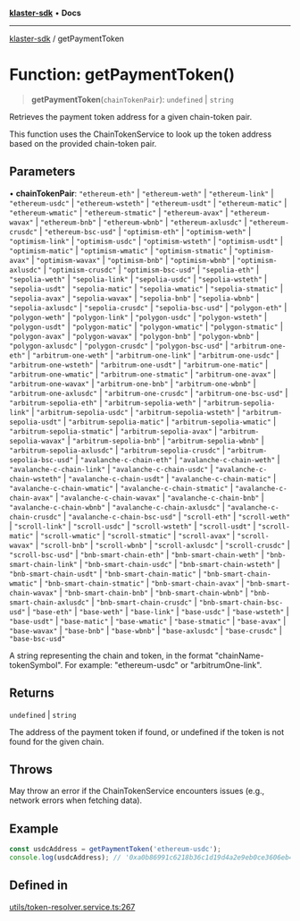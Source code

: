 [**klaster-sdk**](../README.md) • **Docs**

***

[klaster-sdk](../README.md) / getPaymentToken

# Function: getPaymentToken()

> **getPaymentToken**(`chainTokenPair`): `undefined` \| `string`

Retrieves the payment token address for a given chain-token pair.

This function uses the ChainTokenService to look up the token address
based on the provided chain-token pair.

## Parameters

• **chainTokenPair**: `"ethereum-eth"` \| `"ethereum-weth"` \| `"ethereum-link"` \| `"ethereum-usdc"` \| `"ethereum-wsteth"` \| `"ethereum-usdt"` \| `"ethereum-matic"` \| `"ethereum-wmatic"` \| `"ethereum-stmatic"` \| `"ethereum-avax"` \| `"ethereum-wavax"` \| `"ethereum-bnb"` \| `"ethereum-wbnb"` \| `"ethereum-axlusdc"` \| `"ethereum-crusdc"` \| `"ethereum-bsc-usd"` \| `"optimism-eth"` \| `"optimism-weth"` \| `"optimism-link"` \| `"optimism-usdc"` \| `"optimism-wsteth"` \| `"optimism-usdt"` \| `"optimism-matic"` \| `"optimism-wmatic"` \| `"optimism-stmatic"` \| `"optimism-avax"` \| `"optimism-wavax"` \| `"optimism-bnb"` \| `"optimism-wbnb"` \| `"optimism-axlusdc"` \| `"optimism-crusdc"` \| `"optimism-bsc-usd"` \| `"sepolia-eth"` \| `"sepolia-weth"` \| `"sepolia-link"` \| `"sepolia-usdc"` \| `"sepolia-wsteth"` \| `"sepolia-usdt"` \| `"sepolia-matic"` \| `"sepolia-wmatic"` \| `"sepolia-stmatic"` \| `"sepolia-avax"` \| `"sepolia-wavax"` \| `"sepolia-bnb"` \| `"sepolia-wbnb"` \| `"sepolia-axlusdc"` \| `"sepolia-crusdc"` \| `"sepolia-bsc-usd"` \| `"polygon-eth"` \| `"polygon-weth"` \| `"polygon-link"` \| `"polygon-usdc"` \| `"polygon-wsteth"` \| `"polygon-usdt"` \| `"polygon-matic"` \| `"polygon-wmatic"` \| `"polygon-stmatic"` \| `"polygon-avax"` \| `"polygon-wavax"` \| `"polygon-bnb"` \| `"polygon-wbnb"` \| `"polygon-axlusdc"` \| `"polygon-crusdc"` \| `"polygon-bsc-usd"` \| `"arbitrum-one-eth"` \| `"arbitrum-one-weth"` \| `"arbitrum-one-link"` \| `"arbitrum-one-usdc"` \| `"arbitrum-one-wsteth"` \| `"arbitrum-one-usdt"` \| `"arbitrum-one-matic"` \| `"arbitrum-one-wmatic"` \| `"arbitrum-one-stmatic"` \| `"arbitrum-one-avax"` \| `"arbitrum-one-wavax"` \| `"arbitrum-one-bnb"` \| `"arbitrum-one-wbnb"` \| `"arbitrum-one-axlusdc"` \| `"arbitrum-one-crusdc"` \| `"arbitrum-one-bsc-usd"` \| `"arbitrum-sepolia-eth"` \| `"arbitrum-sepolia-weth"` \| `"arbitrum-sepolia-link"` \| `"arbitrum-sepolia-usdc"` \| `"arbitrum-sepolia-wsteth"` \| `"arbitrum-sepolia-usdt"` \| `"arbitrum-sepolia-matic"` \| `"arbitrum-sepolia-wmatic"` \| `"arbitrum-sepolia-stmatic"` \| `"arbitrum-sepolia-avax"` \| `"arbitrum-sepolia-wavax"` \| `"arbitrum-sepolia-bnb"` \| `"arbitrum-sepolia-wbnb"` \| `"arbitrum-sepolia-axlusdc"` \| `"arbitrum-sepolia-crusdc"` \| `"arbitrum-sepolia-bsc-usd"` \| `"avalanche-c-chain-eth"` \| `"avalanche-c-chain-weth"` \| `"avalanche-c-chain-link"` \| `"avalanche-c-chain-usdc"` \| `"avalanche-c-chain-wsteth"` \| `"avalanche-c-chain-usdt"` \| `"avalanche-c-chain-matic"` \| `"avalanche-c-chain-wmatic"` \| `"avalanche-c-chain-stmatic"` \| `"avalanche-c-chain-avax"` \| `"avalanche-c-chain-wavax"` \| `"avalanche-c-chain-bnb"` \| `"avalanche-c-chain-wbnb"` \| `"avalanche-c-chain-axlusdc"` \| `"avalanche-c-chain-crusdc"` \| `"avalanche-c-chain-bsc-usd"` \| `"scroll-eth"` \| `"scroll-weth"` \| `"scroll-link"` \| `"scroll-usdc"` \| `"scroll-wsteth"` \| `"scroll-usdt"` \| `"scroll-matic"` \| `"scroll-wmatic"` \| `"scroll-stmatic"` \| `"scroll-avax"` \| `"scroll-wavax"` \| `"scroll-bnb"` \| `"scroll-wbnb"` \| `"scroll-axlusdc"` \| `"scroll-crusdc"` \| `"scroll-bsc-usd"` \| `"bnb-smart-chain-eth"` \| `"bnb-smart-chain-weth"` \| `"bnb-smart-chain-link"` \| `"bnb-smart-chain-usdc"` \| `"bnb-smart-chain-wsteth"` \| `"bnb-smart-chain-usdt"` \| `"bnb-smart-chain-matic"` \| `"bnb-smart-chain-wmatic"` \| `"bnb-smart-chain-stmatic"` \| `"bnb-smart-chain-avax"` \| `"bnb-smart-chain-wavax"` \| `"bnb-smart-chain-bnb"` \| `"bnb-smart-chain-wbnb"` \| `"bnb-smart-chain-axlusdc"` \| `"bnb-smart-chain-crusdc"` \| `"bnb-smart-chain-bsc-usd"` \| `"base-eth"` \| `"base-weth"` \| `"base-link"` \| `"base-usdc"` \| `"base-wsteth"` \| `"base-usdt"` \| `"base-matic"` \| `"base-wmatic"` \| `"base-stmatic"` \| `"base-avax"` \| `"base-wavax"` \| `"base-bnb"` \| `"base-wbnb"` \| `"base-axlusdc"` \| `"base-crusdc"` \| `"base-bsc-usd"`

A string representing the chain and token,
                                         in the format "chainName-tokenSymbol".
                                         For example: "ethereum-usdc" or "arbitrumOne-link".

## Returns

`undefined` \| `string`

The address of the payment token if found,
                              or undefined if the token is not found for the given chain.

## Throws

May throw an error if the ChainTokenService encounters issues
                (e.g., network errors when fetching data).

## Example

```ts
const usdcAddress = getPaymentToken('ethereum-usdc');
console.log(usdcAddress); // '0xa0b86991c6218b36c1d19d4a2e9eb0ce3606eb48'
```

## Defined in

[utils/token-resolver.service.ts:267](https://github.com/0xPolycode/klaster-sdk/blob/22818a55dcbe1c33192fea1bbe40e4f250ddf045/src/utils/token-resolver.service.ts#L267)
